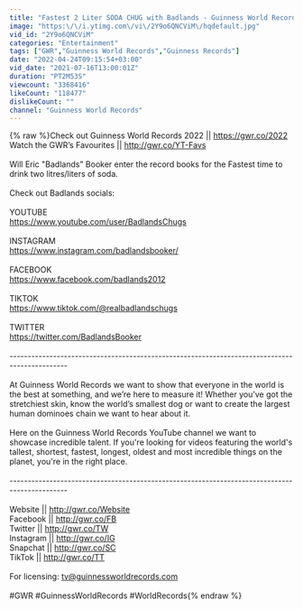 ```yaml
---
title: "Fastest 2 Liter SODA CHUG with Badlands - Guinness World Records"
image: "https:\/\/i.ytimg.com\/vi\/2Y9o6QNCViM\/hqdefault.jpg"
vid_id: "2Y9o6QNCViM"
categories: "Entertainment"
tags: ["GWR","Guinness World Records","Guinness Records"]
date: "2022-04-24T09:15:54+03:00"
vid_date: "2021-07-16T13:00:01Z"
duration: "PT2M53S"
viewcount: "3368416"
likeCount: "118477"
dislikeCount: ""
channel: "Guinness World Records"
---
```

{% raw %}Check out Guinness World Records 2022 || <a rel="nofollow" target="blank" href="https://gwr.co/2022">https://gwr.co/2022</a><br />Watch the GWR’s Favourites || <a rel="nofollow" target="blank" href="http://gwr.co/YT-Favs">http://gwr.co/YT-Favs</a><br /><br />Will Eric &quot;Badlands&quot; Booker enter the record books for the Fastest time to drink two litres/liters of soda.<br /><br />Check out Badlands socials:<br /><br />YOUTUBE<br /><a rel="nofollow" target="blank" href="https://www.youtube.com/user/BadlandsChugs">https://www.youtube.com/user/BadlandsChugs</a><br /><br />INSTAGRAM<br /><a rel="nofollow" target="blank" href="https://www.instagram.com/badlandsbooker/">https://www.instagram.com/badlandsbooker/</a><br /><br /> FACEBOOK<br /><a rel="nofollow" target="blank" href="https://www.facebook.com/badlands2012">https://www.facebook.com/badlands2012</a><br /><br />TIKTOK<br /><a rel="nofollow" target="blank" href="https://www.tiktok.com/@realbadlandschugs">https://www.tiktok.com/@realbadlandschugs</a><br /><br />TWITTER<br /><a rel="nofollow" target="blank" href="https://twitter.com/BadlandsBooker">https://twitter.com/BadlandsBooker</a> <br /><br />----------------------------------------------------------------------------------------------<br /><br />At Guinness World Records we want to show that everyone in the world is the best at something, and we’re here to measure it! Whether you’ve got the stretchiest skin, know the world’s smallest dog or want to create the largest human dominoes chain we want to hear about it. <br /><br />Here on the Guinness World Records YouTube channel we want to showcase incredible talent. If you're looking for videos featuring the world's tallest, shortest, fastest, longest, oldest and most incredible things on the planet, you're in the right place.<br /><br />----------------------------------------------------------------------------------------------<br /><br />Website || <a rel="nofollow" target="blank" href="http://gwr.co/Website">http://gwr.co/Website</a><br />Facebook || <a rel="nofollow" target="blank" href="http://gwr.co/FB">http://gwr.co/FB</a><br />Twitter || <a rel="nofollow" target="blank" href="http://gwr.co/TW">http://gwr.co/TW</a><br />Instagram || <a rel="nofollow" target="blank" href="http://gwr.co/IG">http://gwr.co/IG</a><br />Snapchat || <a rel="nofollow" target="blank" href="http://gwr.co/SC">http://gwr.co/SC</a><br />TikTok || <a rel="nofollow" target="blank" href="http://gwr.co/TT">http://gwr.co/TT</a><br /><br />For licensing: tv@guinnessworldrecords.com<br /><br />#GWR #GuinnessWorldRecords #WorldRecords{% endraw %}
